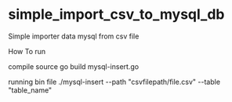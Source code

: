 # simple_import_csv_to_mysql_db
Simple importer data mysql from csv file 

How To run

compile source
go build mysql-insert.go

running bin file
./mysql-insert --path "csvfilepath/file.csv" --table "table_name"
